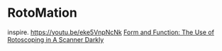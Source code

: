 # RotoMation
inspire. https://youtu.be/eke5VnpNcNk
[Form and Function: The Use of Rotoscoping in A Scanner Darkly](https://youtu.be/38FbE_njus4)
